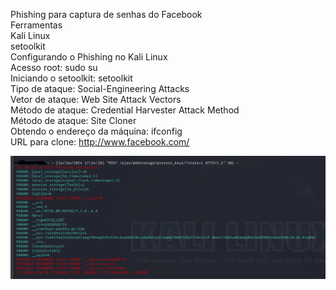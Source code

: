 Phishing para captura de senhas do Facebook
<br>
Ferramentas
<br>
Kali Linux
<br>
setoolkit
<br>
Configurando o Phishing no Kali Linux
<br>
Acesso root: sudo su
<br>
Iniciando o setoolkit: setoolkit
<br>
Tipo de ataque: Social-Engineering Attacks
<br>
Vetor de ataque: Web Site Attack Vectors
<br>
Método de ataque: Credential Harvester Attack Method
<br>
Método de ataque: Site Cloner
<br>
Obtendo o endereço da máquina: ifconfig
<br>
URL para clone: http://www.facebook.com/

<img src="https://github.com/bielricardo/desafio-phishing/blob/main/desafio1.png?raw=true" alt="imagem-do-desafio">

